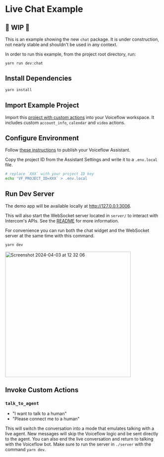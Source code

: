 # Live Chat Example

## 🚧 WIP 🚧

This is an example showing the new `chat` package.
It is under construction, not nearly stable and shouldn't be used in any context.

In order to run this example, from the project root directory, run:
```
yarn run dev:chat
```


## Install Dependencies

```sh
yarn install
```

## Import Example Project

Import this [project with custom actions](example_project.vf) into your Voiceflow workspace.
It includes custom `account_info`, `calendar` and `video` actions.

## Configure Environment

Follow [these instructions](https://docs.voiceflow.com/docs/publishing-environments-backups) to publish your Voiceflow Assistant.

Copy the project ID from the Assistant Settings and write it to a `.env.local` file.

```sh
# replace `XXX` with your project ID key
echo 'VF_PROJECT_ID=XXX` > .env.local
```

## Run Dev Server

The demo app will be available locally at <http://127.0.0.1:3006>.

This will also start the WebSocket server located in `server/` to interact with Intercom's APIs.
See the [README](server/README.md) for more information.

For convenience you can run both the chat widget and the WebSocket server at the same time with this command.

```sh
yarn dev
```

<img width="405" alt="Screenshot 2024-04-03 at 12 32 06" src="https://github.com/voiceflow/react-chat/assets/3784470/0674b429-fe12-4e73-8e65-a0d40200ee3a">

## Invoke Custom Actions

### `talk_to_agent`

- "I want to talk to a human"
- "Please connect me to a human"

This will switch the conversation into a mode that emulates talking with a live agent.
New messages will skip the Voiceflow logic and be sent directly to the agent.
You can also end the live conversation and return to talking with the Voiceflow bot.
Make sure to run the server in `./server` with the command `yarn dev`.
